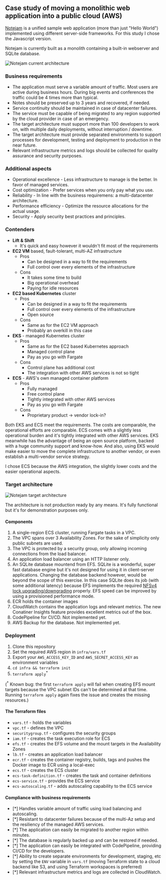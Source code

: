 ## Case study of moving a monolithic web application into a public cloud (AWS)

[Notejam](https://github.com/komarserjio/notejam) is a unified sample web application (more than just "Hello World") implemented using different server-side frameworks. For this study I chose the Javascript version.

Notejam is currently built as a monolith containing a built-in webserver and SQLite database.

![Notejam current architecture](https://www.dropbox.com/s/n40t5vnvhknj13x/notejam.png?raw=1)

### Business requirements

* The application must serve a variable amount of traffic. Most users are active during business hours. During big events and conferences the traffic could be 4 times more than typical.
* Notes should be preserved up to 3 years and recovered, if needed.
* Service continuity should be maintained in case of datacenter failures.
* The service must be capable of being migrated to any region supported by the cloud provider in case of an emergency.
* The target architecture must support more than 100 developers to work on, with multiple daily deployments, without interruption / downtime.
* The target architecture must provide separated environments to support processes for development, testing and deployment to production in the near future.
* Relevant infrastructure metrics and logs should be collected for quality assurance and security purposes.

### Additional aspects

* Operational excellence - Less infrastructure to manage is the better. In favor of managed services.
* Cost optimization - Prefer services when you only pay what you use.
* Reliability - In line with the business requiremens: a multi-datacenter architecture.
* Performance efficiency - Optimize the resource allocations for the actual usage.
* Security - Apply security best practices and principles.

### Contenders

* **Lift & Shift**
  * It's quick and easy however it wouldn't fit most of the requirements
* **EC2 VM** based, fault-tolerant, multi-AZ infrastructure
  * Pros
    * Can be designed in a way to fit the requirements
    * Full control over every elements of the infrastructure
  * Cons
    * It takes some time to build
    * Big operational overhead
    * Paying for idle resources
* **EC2 based Kubernetes** cluster
  * Pros
    * Can be designed in a way to fit the requirements
    * Full control over every elements of the infrastructure
    * Open source
  * Cons
    * Same as for the EC2 VM approach
    * Probably an overkill in this case
* **EKS** - managed Kubernetes cluster
  * Pros
    * Same as for the EC2 based Kubernetes approach
    * Managed control plane
    * Pay as you go with Fargate
  * Cons
    * Control plane has additional cost
    * The integration with other AWS services is not so tight
* **ECS** - AWS's own managed container platform
  * Pros
    * Fully managed
    * Free control plane
    * Tightly integrated with other AWS services
    * Pay as you go with Fargate
  * Cons
    * Proprietary product -> vendor lock-in?

Both EKS and ECS meet the requirements. The costs are comparable, the operational efforts are comparable. ECS comes with a slightly less operational burden and it's tightly integrated with other AWS services. EKS meanwhile has the advantage of being an open source platform, backed with a huge community support and know-how. And also, using EKS would make easier to move the complete infrastructure to another vendor, or even establish a multi-vendor service strategy.

I chose ECS because the AWS integration, the slightly lower costs and the easier operational aspects.

### Target architecture

![Notejam target architecture](https://www.dropbox.com/s/as51vxq3h3hqoun/notejam-on-ecs-architecture.png?raw=1)

The architecture is not production ready by any means. It's fully functional but it's for demonstration purposes only.
#### Components

1. A single-region ECS cluster, running Fargate tasks in a VPC.
2. The VPC spans over 3 Availability Zones. For the sake of simplicity only public subnets are used.
3. The VPC is protected by a security group, only allowing incoming connections from the load balancer.
4. An application load balancer using an HTTP listener only.
5. An SQLite database mountend from EFS. SQLite is a wonderful, super fast database engine but it's not designed for using it in client-server applications. Changing the database backend however, would be beyond the scope of this exercise. In this case SQLite does its job (with some additional latency) because EFS implements the required [NFSv4 lock upgrading/downgrading](https://aws.amazon.com/about-aws/whats-new/2017/03/amazon-elastic-file-system-amazon-efs-now-supports-nfsv4-lock-upgrading-and-downgrading/) properly. EFS speed can be improved by using a provisioned performance mode.
6. ECR holds the container images
7. CloudWatch contains the application logs and relevant metrics. The new Conatiner Insights feature provides excellent metrics out of the box.
8. CodePipeline for CI/CD. Not implemented yet.
9. AWS Backup for the database. Not implemented yet.

### Deployment

1. Clone this repository
2. Set the required AWS region in `infra/vars.tf`
3. Export your `AWS_ACCESS_KEY_ID` and `AWS_SECRET_ACCESS_KEY` as environment variables
4. `cd infra && terraform init`
5. `terraform apply`<sup>*</sup>

(<sup>*</sup> Known bug: the first `terraform apply` will fail when creating EFS mount targets because the VPC subnet IDs can't be determined at that time. Running `terraform apply` again fixes the issue and creates the missing resources.)

#### The Terraform files

* `vars.tf` - holds the variables
* `vpc.tf` - defines the VPC
* `securitygroup.tf` - configures the security groups
* `iam.tf` - creates the task execution role for ECS
* `efs.tf` - creates the EFS volume and the mount targets in the Availability Zones
* `lb.tf` - creates an application load balancer
* `ecr.tf` - creates the container registry, builds, tags and pushes the Docker image to ECR using a local-exec
* `ecs.tf` - creates the ECS cluster
* `ecs-task-definition.tf` - creates the task and container definitions
* `ecs-service.tf` - provides the ECS service
* `ecs-autoscaling.tf` - adds autoscaling capability to the ECS service

#### Compliance with business requirements

- [*] Handles variable amount of traffic using load balancing and autoscaling.
- [*] Resistant to datacenter failures because of the multi-Az setup and the resiliency of the managed AWS services.
- [*] The application can easily be migrated to another region within minutes.
- [*] The database is regularly backed up and can be restored if needed.
- [*] The application can easily be integrated with CodePipeline, providing CI/CD for the developers.
- [*] Ability to create separate environments for development, staging, etc by setting the `ENV` variable in `vars.tf` (moving Terraform state to a cloud backend like S3, and using Terraform workspaces is preferred)
- [*] Relevant infrastructure metrics and logs are collected in CloudWatch.